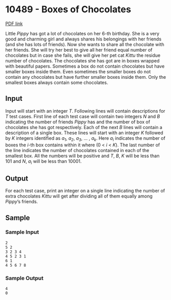 # 10489 - Boxes of Chocolates

[PDF link](https://onlinejudge.org/external/104/10489.pdf)

Little *Pippy* has got a lot of chocolates on her 6-th birthday. She is a very good and charming girl and
always shares his belongings with her friends (and she has lots of friends). Now she wants to share all
the chocolate with her friends. She will try her best to give all her friend equal number of chocolates
but in case she fails, she will give her pet cat *Kittu* the residue number of chocolates. The chocolates
she has got are in boxes wrapped with beautiful papers. Sometimes a box do not contain chocolates
but have smaller boxes inside them. Even sometimes the smaller boxes do not contain any chocolates
but have further smaller boxes inside them. Only the smallest boxes always contain some chocolates.

## Input

Input will start with an integer *T*. Following lines will contain descriptions for *T* test cases. First
line of each test case will contain two integers *N* and *B* indicating the number of friends *Pippy* has
and the number of box of chocolates she has got respectively. Each of the next *B* lines will contain a
description of a single box. These lines will start with an integer *K* followed by *K* integers identified
as *a<sub>1</sub>*, *a<sub>2</sub>*, *a<sub>3</sub>*, ... , *a<sub>k</sub>*. Here *a<sub>i</sub>*
indicates the number of boxes the *i*-th box contains within it where
(0 < *i* < *K*). The last number of the line indicates the number of chocolates contained in each of the
smallest box. All the numbers will be positive and *T*, *B*, *K* will be less than 101 and *N*, *a<sub>i</sub>* will be less
than 10001.

## Output

For each test case, print an integer on a single line indicating the number of extra chocolates *Kittu* will
get after dividing all of them equally among *Pippy*’s friends.

## Sample

### Sample Input

```text
2
5 2
3 2 3 4
4 5 2 3 1
6 1
4 5 6 7 8
```

### Sample Output

```text
4
0
```
